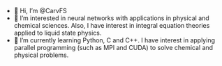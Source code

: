 - 👋 Hi, I’m @CarvFS
- 👀 I’m interested in neural networks with applications in physical and chemical sciences. Also, I have interest in integral equation theories applied to liquid state physics.
- 🌱 I’m currently learning Python, C and C++. I have interest in applying parallel programming (such as MPI and CUDA) to solve chemical and physical problems.
  
<!---![Status](./profile-3d-contrib/profile-night-rainbow.svg)--->
  
<!---
CarvFS/CarvFS is a ✨ special ✨ repository because its `README.md` (this file) appears on your GitHub profile.
You can click the Preview link to take a look at your changes.
--->
